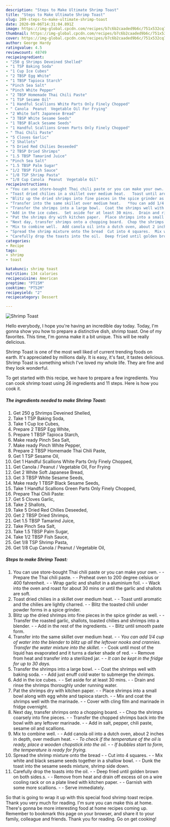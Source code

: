 ```yaml
---
description: "Steps to Make Ultimate Shrimp Toast"
title: "Steps to Make Ultimate Shrimp Toast"
slug: 209-steps-to-make-ultimate-shrimp-toast
date: 2020-09-06T14:31:04.891Z
image: https://img-global.cpcdn.com/recipes/b7c6b2caaded9b6c/751x532cq70/shrimp-toast-recipe-main-photo.jpg
thumbnail: https://img-global.cpcdn.com/recipes/b7c6b2caaded9b6c/751x532cq70/shrimp-toast-recipe-main-photo.jpg
cover: https://img-global.cpcdn.com/recipes/b7c6b2caaded9b6c/751x532cq70/shrimp-toast-recipe-main-photo.jpg
author: George Hardy
ratingvalue: 4.5
reviewcount: 48749
recipeingredient:
- "250 g Shrimps Deveined Shelled"
- "1 TSP Baking Soda"
- "1 Cup Ice Cubes"
- "2 TBSP Egg White"
- "1 TBSP Tapioca Starch"
- "Pinch Sea Salt"
- "Pinch White Pepper"
- "2 TBSP Homemade Thai Chili Paste"
- "1 TSP Sesame Oil"
- "1 Handful Scallions White Parts Only Finely Chopped"
- " Canola  Peanut  Vegetable Oil For Frying"
- "2 White Soft Japanese Bread"
- "3 TBSP White Sesame Seeds"
- "1 TBSP Black Sesame Seeds"
- "1 Handful Scallions Green Parts Only Finely Chopped"
- " Thai Chili Paste"
- "5 Cloves Garlic"
- "2 Shallots"
- "5 Dried Red Chilies Deseeded"
- "2 TBSP Dried Shrimps"
- "1.5 TBSP Tamarind Juice"
- "Pinch Sea Salt"
- "1.5 TBSP Palm Sugar"
- "1/2 TBSP Fish Sauce"
- "1/8 TSP Shrimp Pasta"
- "1/8 Cup Canola  Peanut  Vegetable Oil"
recipeinstructions:
- "You can use store-bought Thai chili paste or you can make your own.  Prepare the Thai chili paste.   Preheat oven to 200 degree celsius or 400 fahrenheit.   Wrap garlic and shallot in a aluminium foil.   Wack into the oven and roast for about 30 mins or until the garlic and shallots are soft."
- "Toast dried chilies in a skillet over medium heat.   Toast until aromatic and the chilies are lightly charred.   Blitz the toasted chili under powder forms in a spice grinder."
- "Blitz up the dried shrimps into fine pieces in the spice grinder as well.   Transfer the roasted garlic, shallots, toasted chilies and shrimps into a blender.   Add in the rest of the ingredients.   Blitz until smooth paste form."
- "Transfer into the same skillet over medium heat.   *You can add 1/4 cup of water into the blender to blitz up all the leftover nooks and crannies. Transfer the water mixture into the skillet.*   Cook until most of the liquid has evaporated and it turns a darker shade of red.   Remove from heat and transfer into a sterilized jar.   *It can be kept in the fridge for up to 30 days.*"
- "Transfer the shrimps into a large bowl.  Coat the shrimps well with baking soda.  Add just enuff cold water to submerge the shrimps."
- "Add in the ice cubes.  Set aside for at least 30 mins.  Drain and rinse the shrimps thoroughly under running water."
- "Pat the shrimps dry with kitchen paper.  Place shrimps into a small bowl along with egg white and tapioca starch.  Mix and coat the shrimps well with the marinade.  Cover with cling film and marinade in fridge overnight."
- "Next day, transfer shrimps onto a chopping board.  Chop the shrimps coarsely into fine pieces.  Transfer the chopped shrimps back into the bowl with any leftover marinade.  Add in salt, pepper, chili paste, sesame oil and scallions."
- "Mix to combine well.  Add canola oil into a dutch oven, about 2 inches in depth, over medium heat.  *To check if the temperature of the oil is ready, place a wooden chopstick into the oil.  If bubbles start to form, the temperature is ready for frying.*"
- "Spread the shrimp mixture onto the bread  Cut into 4 squares.  Mix white and black sesame seeds together in a shallow bowl.  Dunk the toast into the sesame seeds mixture, shrimp side down."
- "Carefully drop the toasts into the oil.  Deep fried until golden brown on both sides.s.  Remove from heat and drain off excess oil on a wire cooling rack or on a plate lined with kitchen paper.   Garnish with some more scallions.   Serve immediately."
categories:
- Recipe
tags:
- shrimp
- toast

katakunci: shrimp toast 
nutrition: 134 calories
recipecuisine: American
preptime: "PT15M"
cooktime: "PT52M"
recipeyield: "2"
recipecategory: Dessert

---
```



![Shrimp Toast](https://img-global.cpcdn.com/recipes/b7c6b2caaded9b6c/751x532cq70/shrimp-toast-recipe-main-photo.jpg)

Hello everybody, I hope you're having an incredible day today. Today, I'm gonna show you how to prepare a distinctive dish, shrimp toast. One of my favorites. This time, I'm gonna make it a bit unique. This will be really delicious.

Shrimp Toast is one of the most well liked of current trending foods on earth. It's appreciated by millions daily. It is easy, it's fast, it tastes delicious. Shrimp Toast is something which I've loved my whole life. They are fine and they look wonderful.




To get started with this recipe, we have to prepare a few ingredients. You can cook shrimp toast using 26 ingredients and 11 steps. Here is how you cook it.

<!--inarticleads1-->

##### The ingredients needed to make Shrimp Toast:

1. Get 250 g Shrimps Deveined Shelled,
1. Take 1 TSP Baking Soda,
1. Take 1 Cup Ice Cubes,
1. Prepare 2 TBSP Egg White,
1. Prepare 1 TBSP Tapioca Starch,
1. Make ready Pinch Sea Salt,
1. Make ready Pinch White Pepper,
1. Prepare 2 TBSP Homemade Thai Chili Paste,
1. Get 1 TSP Sesame Oil,
1. Get 1 Handful Scallions White Parts Only Finely Chopped,
1. Get  Canola / Peanut / Vegetable Oil, For Frying
1. Get 2 White Soft Japanese Bread,
1. Get 3 TBSP White Sesame Seeds,
1. Make ready 1 TBSP Black Sesame Seeds,
1. Take 1 Handful Scallions Green Parts Only Finely Chopped,
1. Prepare  Thai Chili Paste:
1. Get 5 Cloves Garlic,
1. Take 2 Shallots,
1. Take 5 Dried Red Chilies Deseeded,
1. Get 2 TBSP Dried Shrimps,
1. Get 1.5 TBSP Tamarind Juice,
1. Take Pinch Sea Salt,
1. Take 1.5 TBSP Palm Sugar,
1. Take 1/2 TBSP Fish Sauce,
1. Get 1/8 TSP Shrimp Pasta,
1. Get 1/8 Cup Canola / Peanut / Vegetable Oil,




<!--inarticleads2-->

##### Steps to make Shrimp Toast:

1. You can use store-bought Thai chili paste or you can make your own. -  - Prepare the Thai chili paste.  -  - Preheat oven to 200 degree celsius or 400 fahrenheit.  -  - Wrap garlic and shallot in a aluminium foil.  -  - Wack into the oven and roast for about 30 mins or until the garlic and shallots are soft.
1. Toast dried chilies in a skillet over medium heat.  -  - Toast until aromatic and the chilies are lightly charred.  -  - Blitz the toasted chili under powder forms in a spice grinder.
1. Blitz up the dried shrimps into fine pieces in the spice grinder as well.  -  - Transfer the roasted garlic, shallots, toasted chilies and shrimps into a blender.  -  - Add in the rest of the ingredients.  -  - Blitz until smooth paste form.
1. Transfer into the same skillet over medium heat.  -  - *You can add 1/4 cup of water into the blender to blitz up all the leftover nooks and crannies. Transfer the water mixture into the skillet.*  -  - Cook until most of the liquid has evaporated and it turns a darker shade of red.  -  - Remove from heat and transfer into a sterilized jar.  -  - *It can be kept in the fridge for up to 30 days.*
1. Transfer the shrimps into a large bowl. -  - Coat the shrimps well with baking soda. -  - Add just enuff cold water to submerge the shrimps.
1. Add in the ice cubes. -  - Set aside for at least 30 mins. -  - Drain and rinse the shrimps thoroughly under running water.
1. Pat the shrimps dry with kitchen paper. -  - Place shrimps into a small bowl along with egg white and tapioca starch. -  - Mix and coat the shrimps well with the marinade. -  - Cover with cling film and marinade in fridge overnight.
1. Next day, transfer shrimps onto a chopping board. -  - Chop the shrimps coarsely into fine pieces. -  - Transfer the chopped shrimps back into the bowl with any leftover marinade. -  - Add in salt, pepper, chili paste, sesame oil and scallions.
1. Mix to combine well. -  - Add canola oil into a dutch oven, about 2 inches in depth, over medium heat. -  - *To check if the temperature of the oil is ready, place a wooden chopstick into the oil. -  - If bubbles start to form, the temperature is ready for frying.*
1. Spread the shrimp mixture onto the bread -  - Cut into 4 squares. -  - Mix white and black sesame seeds together in a shallow bowl. -  - Dunk the toast into the sesame seeds mixture, shrimp side down.
1. Carefully drop the toasts into the oil. -  - Deep fried until golden brown on both sides.s. -  - Remove from heat and drain off excess oil on a wire cooling rack or on a plate lined with kitchen paper.  -  - Garnish with some more scallions.  -  - Serve immediately.




So that is going to wrap it up with this special food shrimp toast recipe. Thank you very much for reading. I'm sure you can make this at home. There's gonna be more interesting food at home recipes coming up. Remember to bookmark this page on your browser, and share it to your family, colleague and friends. Thank you for reading. Go on get cooking!
